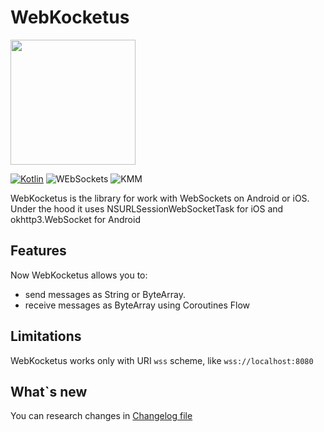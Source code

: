 # WebKocketus
<img src="webkocketus-logo.png" width="200px" height="200px"/>

[![Kotlin](https://img.shields.io/badge/kotlin-1.6.0-blue.svg?logo=kotlin)](http://kotlinlang.org)
![WEbSockets](https://img.shields.io/badge/Network-WebSockets-green)
![KMM](https://img.shields.io/badge/KMM-Android%20%26%20iOS-yellow)

WebKocketus is the library for work with WebSockets on Android or iOS. Under the hood it uses NSURLSessionWebSocketTask for iOS and okhttp3.WebSocket for Android

## Features
Now WebKocketus allows you to:
 -  send messages as String or ByteArray. 
 - receive messages as ByteArray using Coroutines Flow

 ## Limitations
 WebKocketus works only with URI `wss` scheme, like `wss://localhost:8080`

 ## What`s new
 You can research changes in [Changelog file](Changelog.md)
